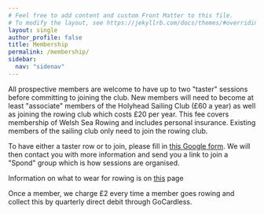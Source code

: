 ```yaml
---
# Feel free to add content and custom Front Matter to this file.
# To modify the layout, see https://jekyllrb.com/docs/themes/#overriding-theme-defaults
layout: single
author_profile: false
title: Membership
permalink: /membership/
sidebar:
  nav: "sidenav"
---
```

All prospective members are welcome to have up to two "taster" sessions before committing to joining the club. New members will need to become at least "associate" members of the Holyhead Sailing Club (£60 a year) as well as joining the rowing club which costs £20 per year. This fee covers membership of Welsh Sea Rowing and includes personal insurance. Existing members of the sailing club only need to join the rowing club.

To have either a taster row or to join, please fill in <a href="https://docs.google.com/forms/d/e/1FAIpQLSf6uWSjHYmK6nv0aIPdKx-RXpDN-R-7Iy33QusrgKHnicPHrg/viewform">this Google form</a>. We will then contact you with more information and send you a link to join a "Spond" group which is how sessions are organised.

Information on what to wear for rowing is on <a href="/clothing/">this</a> page

Once a member, we charge £2 every time a member goes rowing and collect this by quarterly direct debit through GoCardless.

